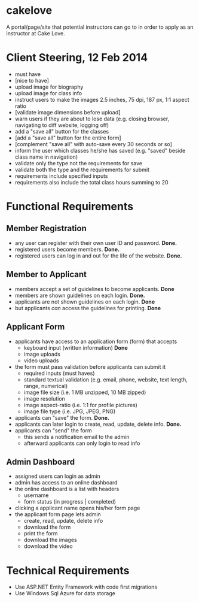 # cakelove

A portal/page/site that potential instructors can go to in order to apply as an instructor at Cake Love.

# Client Steering, 12 Feb 2014

- must have
- [nice to have]
- upload image for biography
- upload image for class info
- instruct users to make the images 2.5 inches, 75 dpi, 187 px, 1:1 aspect ratio
- [validate image dimensions before upload]
- warn users if they are about to lose data (e.g. closing browser, navigating to diff website, logging off)
- add a "save all" button for the classes
- [add a "save all" button for the entire form]
- [complement "save all" with auto-save every 30 seconds or so]
- inform the user which classes he/she has saved (e.g. "saved" beside class name in navigation)
- validate only the type not the requirements for save
- validate both the type and the requirements for submit
- requirements include specified inputs
- requirements also include the total class hours summing to 20

# Functional Requirements

## Member Registration

- any user can register with their own user ID and password. **Done.**
- registered users become members.  **Done.**
- registered users can log in and out for the life of the website. **Done.**

## Member to Applicant

- members accept a set of guidelines to become applicants. **Done**
- members are shown guidelines on each login.  **Done.**
- applicants are not shown guidelines on each login. **Done**
- but applicants *can* access the guidelines for printing. **Done**

## Applicant Form

- applicants have access to an application form (form) that accepts
    - keyboard input (written information) **Done**
    - image uploads
    - video uploads
- the form must pass validation before applicants can submit it
    - required inputs (must haves)
    - standard textual validation (e.g. email, phone, website, text length, range, numerical)
    - image file size (i.e. 1 MB unzipped, 10 MB zipped)
    - image resolution
    - image aspect-ratio (i.e. 1:1 for profile pictures)
    - image file type (i.e. JPG, JPEG, PNG)
- applicants can "save" the form. **Done.**
- applicants can later login to create, read, update, delete info. **Done.**
- applicants can "send" the form
    - this sends a notification email to the admin
    - afterward applicants can only login to read info

## Admin Dashboard

- assigned users can login as admin
- admin has access to an online dashboard
- the online dashboard is a list with headers
    - username
    - form status (in progress | completed)
- clicking a applicant name opens his/her form page
- the applicant form page lets admin
    - create, read, update, delete info
    - download the form
    - print the form
    - download the images
    - download the video

# Technical Requirements

- Use ASP.NET Entity Framework with code first migrations
- Use Windows Sql Azure for data storage


